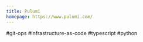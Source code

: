 ```yaml
---
title: Pulumi
homepage: https://www.pulumi.com/
---
```

#git-ops #infrastructure-as-code #typescript #python 